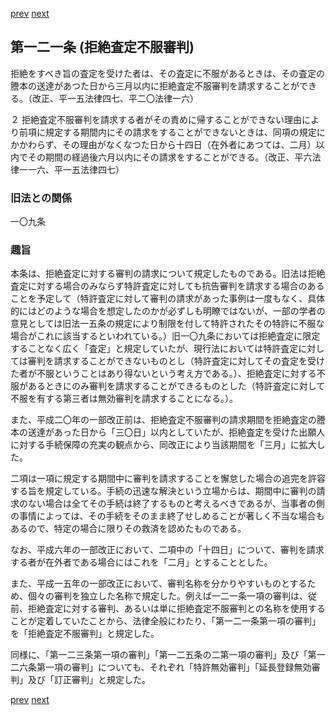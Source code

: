 [prev](/specific/markdowns/特許法/179_Mp-Ch_5-At_120_8.md)
[next](/specific/markdowns/特許法/181_Mp-Ch_6-At_122.md)
## 第一二一条 (拒絶査定不服審判)
拒絶をすべき旨の査定を受けた者は、その査定に不服があるときは、その査定の謄本の送達があつた日から三月以内に拒絶査定不服審判を請求することができる。（改正、平一五法律四七、平二〇法律一六）

２ 拒絶査定不服審判を請求する者がその責めに帰することができない理由により前項に規定する期間内にその請求をすることができないときは、同項の規定にかかわらず、その理由がなくなつた日から十四日（在外者にあつては、二月）以内でその期間の経過後六月以内にその請求をすることができる。（改正、平六法律一一六、平一五法律四七）


### 旧法との関係
一〇九条

### 趣旨
本条は、拒絶査定に対する審判の請求について規定したものである。旧法は拒絶査定に対する場合のみならず特許査定に対しても抗告審判を請求する場合のあることを予定して（特許査定に対して審判の請求があった事例は一度もなく、具体的にはどのような場合を想定したのかが必ずしも明瞭ではないが、一部の学者の意見としては旧法一五条の規定により制限を付して特許されたその特許に不服な場合がこれに該当するといわれている。）旧一〇九条においては拒絶査定に限定することなく広く「査定」と規定していたが、現行法においては特許査定に対しては審判を請求することができないものとし（特許査定に対してその査定を受けた者が不服ということはあり得ないという考え方である。）、拒絶査定に対する不服があるときにのみ審判を請求することができるものとした（特許査定に対して不服を有する第三者は無効審判を請求することになる。）。

また、平成二〇年の一部改正前は、拒絶査定不服審判の請求期間を拒絶査定の謄本の送達があった日から「三〇日」以内としていたが、拒絶査定を受けた出願人に対する手続保障の充実の観点から、同改正により当該期間を「三月」に拡大した。

二項は一項に規定する期間中に審判を請求することを懈怠した場合の追完を許容する旨を規定している。手続の迅速な解決という立場からは、期間中に審判の請求のない場合は全てその手続は終了するものと考えるべきであるが、当事者の側の事情によっては、その手続をそのまま終了せしめることが著しく不当な場合もあるので、特定の場合に限りその救済を認めたものである。

なお、平成六年の一部改正において、二項中の「十四日」について、審判を請求する者が在外者である場合にはこれを「二月」とすることとした。

また、平成一五年の一部改正において、審判名称を分かりやすいものとするため、個々の審判を独立した名称で規定した。例えば一二一条一項の審判は、従前、拒絶査定に対する審判、あるいは単に拒絶査定不服審判との名称を使用することが定着していたことから、法律全般にわたり、「第一二一条第一項の審判」を「拒絶査定不服審判」と規定した。

同様に、「第一二三条第一項の審判」「第一二五条の二第一項の審判」及び「第一二六条第一項の審判」についても、それぞれ「特許無効審判」「延長登録無効審判」及び「訂正審判」と規定した。


[prev](/specific/markdowns/特許法/179_Mp-Ch_5-At_120_8.md)
[next](/specific/markdowns/特許法/181_Mp-Ch_6-At_122.md)